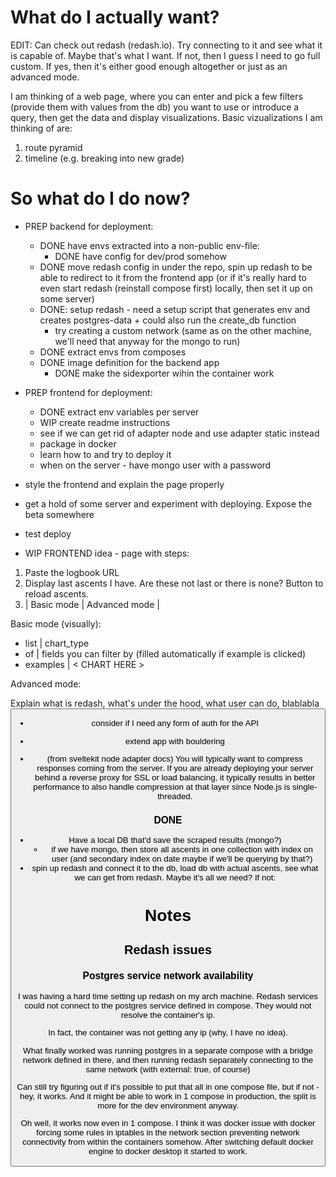 # What do I actually want?

EDIT: Can check out redash (redash.io). Try connecting to it and see what it is capable of. Maybe that's what I want. If not, then I guess I need to go full custom. If yes, then it's either good enough altogether or just as an advanced mode.

I am thinking of a web page, where you can enter and pick a few filters (provide them with values from the db) you want to use or introduce a query, then get the data and display visualizations.
Basic vizualizations I am thinking of are:
1. route pyramid
2. timeline (e.g. breaking into new grade)


# So what do I do now?

* PREP backend for deployment:
    * DONE have envs extracted into a non-public env-file:
        * DONE have config for dev/prod somehow 
    * DONE  move redash config in under the repo, spin up redash to be able to redirect to it from the frontend app (or if it's really hard to even start redash (reinstall compose first) locally, then set it up on some server)
    * DONE: setup redash - need a setup script that generates env and creates postgres-data + could also run the create_db function
        * try creating a custom network (same as on the other machine, we'll need that anyway for the mongo to run)
    * DONE extract envs from composes
    * DONE image definition for the backend app
        * DONE make the sidexporter wihin the container work

* PREP frontend for deployment:
    * DONE extract env variables per server
    * WIP create readme instructions
    * see if we can get rid of adapter node and use adapter static instead
    * package in docker
    * learn how to and try to deploy it
    * when on the server - have mongo user with a password

* style the frontend and explain the  page properly
* get a hold of some server and experiment with deploying.  Expose the beta somewhere

* test deploy

* WIP FRONTEND idea - page with steps:

1. Paste the logbook URL
2. Display last ascents I have. Are these not last or there is none? 
    Button to reload ascents.
3. | Basic mode | Advanced mode |

Basic mode (visually):

- list      |    chart_type
- of        |    fields you can filter by (filled automatically if example is clicked)
- examples  |      < CHART HERE >

Advanced mode:

Explain what is redash, what's under the hood, what user can do, blablabla
<Button to redash instance>

* consider if I need any form of auth for the API
* extend app with bouldering

* (from sveltekit node adapter docs) You will typically want to compress responses coming from the server. If you are already deploying your server behind a reverse proxy for SSL or load balancing, it typically results in better performance to also handle compression at that layer since Node.js is single-threaded.

### DONE 

* Have a local DB that'd save the scraped results (mongo?)
    * if we have mongo, then store all ascents in one collection with index on user (and secondary index on date maybe if we'll be querying by that?)
* spin up redash and connect it to the db, load db with actual ascents, see what we can get from redash. Maybe it's all we need? If not:


# Notes

## Redash issues

### Postgres service network availability

I was having a hard time setting up redash on my arch machine.
Redash services could not connect to the postgres service defined in compose. 
They would not resolve the container's ip.

In fact, the container was not getting any ip (why, I have no idea).

What finally worked was running postgres in a separate compose with a bridge network defined in there,
and then running redash separately connecting to the same network (with external: true, of course)

Can still try figuring out if it's possible to put that all in one compose file, but if not - hey, it works.
And it might be able to work in 1 compose in production, the split is more for the dev environment anyway.

Oh well, it works now even in 1 compose. 
I think it was docker issue with docker forcing some rules in iptables in the network section preventing network connectivity from within the containers somehow. 
After switching default docker engine to docker desktop it started to work.
